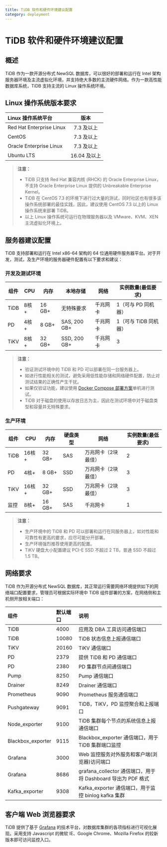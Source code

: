 ```yaml
---
title: TiDB 软件和硬件环境建议配置
category: deployment
---
```


# TiDB 软件和硬件环境建议配置

## 概述

TiDB 作为一款开源分布式 NewSQL 数据库，可以很好的部署和运行在 Intel 架构服务器环境及主流虚拟化环境，并支持绝大多数的主流硬件网络。作为一款高性能数据库系统，TiDB 支持主流的 Linux 操作系统环境。

## Linux 操作系统版本要求

| Linux 操作系统平台       | 版本         |
| :----------------------- | :----------: |
| Red Hat Enterprise Linux | 7.3 及以上   |
| CentOS                   | 7.3 及以上   |
| Oracle Enterprise Linux  | 7.3 及以上   |
| Ubuntu LTS               | 16.04 及以上 |

> **注意：**
>
> - TiDB 只支持 Red Hat 兼容内核 (RHCK) 的 Oracle Enterprise Linux，不支持 Oracle Enterprise Linux 提供的 Unbreakable Enterprise Kernel。
> - TiDB 在 CentOS 7.3 的环境下进行过大量的测试，同时社区也有很多该操作系统部署的最佳实践，因此，建议使用 CentOS 7.3 以上的 Linux 操作系统来部署 TiDB。
> - 以上 Linux 操作系统可运行在物理服务器以及 VMware、KVM、XEN 主流虚拟化环境上。

## 服务器建议配置

TiDB 支持部署和运行在 Intel x86-64 架构的 64 位通用硬件服务器平台。对于开发，测试，及生产环境的服务器硬件配置有以下要求和建议：

### 开发及测试环境

| **组件** | **CPU** | **内存** | **本地存储** | **网络** | **实例数量(最低要求)** |
| --- | --- | --- | --- | --- | --- |
| TiDB | 8核+ | 16 GB+ | 无特殊要求 | 千兆网卡 | 1（可与 PD 同机器） |
| PD | 4核+ | 8 GB+ | SAS, 200 GB+ | 千兆网卡 | 1（可与 TiDB 同机器） |
| TiKV | 8核+ | 32 GB+ | SSD, 200 GB+ | 千兆网卡 | 3 |

> **注意：**
>
> - 验证测试环境中的 TiDB 和 PD 可以部署在同一台服务器上。
> - 如进行性能相关的测试，避免采用低性能存储和网络硬件配置，防止对测试结果的正确性产生干扰。
> - 如果仅验证功能，建议使用 [Docker Compose 部署方案](https://github.com/pingcap/docs-cn/blob/master/op-guide/docker-compose.md)单机进行测试。
> - TiDB 对于磁盘的使用以存放日志为主，因此在测试环境中对于磁盘类型和容量并无特殊要求。

### 生产环境

| **组件** | **CPU** | **内存** | **硬盘类型** | **网络** | **实例数量(最低要求)** |
| --- | --- | --- | --- | --- | --- |
| TiDB | 16核+ | 32 GB+ | SAS | 万兆网卡（2块最佳） | 2 |
| PD | 4核+ | 8 GB+ | SSD | 万兆网卡（2块最佳） | 3 |
| TiKV | 16核+ | 32 GB+ | SSD | 万兆网卡（2块最佳） | 3 |
| 监控 | 8核+ | 16 GB+ | SAS | 千兆网卡 | 1 |

> **注意：**
>
> - 生产环境中的 TiDB 和 PD 可以部署和运行在同服务器上，如对性能和可靠性有更高的要求，应尽可能分开部署。
> - 生产环境强烈推荐使用更高的配置。
> - TiKV 硬盘大小配置建议 PCI-E SSD 不超过 2 TB，普通 SSD 不超过 1.5 TB。

## 网络要求

TiDB 作为开源分布式 NewSQL 数据库，其正常运行需要网络环境提供如下的网络端口配置要求，管理员可根据实际环境中 TiDB 组件部署的方案，在网络侧和主机侧开放相关端口：

| 组件 | 默认端口 | 说明 |
| :-- | :-- | :-- |
| TiDB |  4000  | 应用及 DBA 工具访问通信端口 |
| TiDB | 10080  | TiDB 状态信息上报通信端口 |
| TiKV |  20160 | TiKV 通信端口 |
| PD | 2379 | 提供 TiDB 和 PD 通信端口 |
| PD | 2380 | PD 集群节点间通信端口 |
| Pump | 8250 | Pump 通信端口 |
| Drainer | 8249 | Drainer 通信端口 |
| Prometheus |  9090 | Prometheus 服务通信端口 |
| Pushgateway |  9091 | TiDB，TiKV，PD 监控聚合和上报端口 |
| Node_exporter |  9100 | TiDB 集群每个节点的系统信息上报通信端口 |
| Blackbox_exporter | 9115 | Blackbox_exporter 通信端口，用于 TiDB 集群端口监控 |
| Grafana | 3000 | Web 监控服务对外服务和客户端(浏览器)访问端口 |
| Grafana | 8686 | grafana_collector 通信端口，用于将 Dashboard 导出为 PDF 格式 |
| Kafka_exporter | 9308 | Kafka_exporter 通信端口，用于监控 binlog kafka 集群 |

## 客户端 Web 浏览器要求

TiDB 提供了基于 [Grafana](https://grafana.com/) 的技术平台，对数据库集群的各项指标进行可视化展现。采用支持 Javascript 的微软 IE、Google Chrome、Mozilla Firefox 的较新版本即可访问监控入口。
